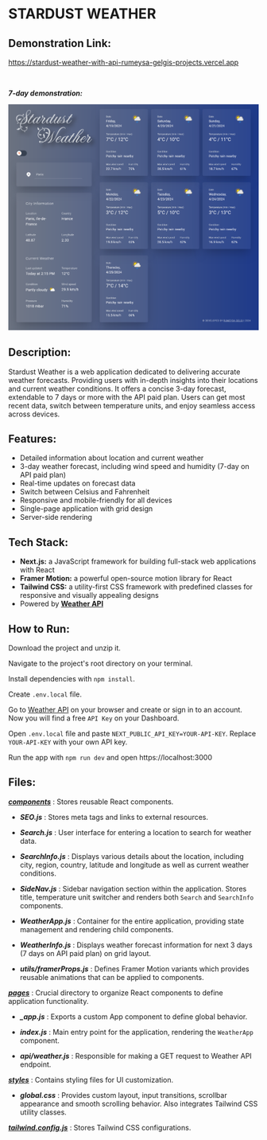# STARDUST WEATHER

## Demonstration Link:
https://stardust-weather-with-api-rumeysa-gelgis-projects.vercel.app

<br>

***7-day demonstration:***

<img src="https://github.com/rumeysagelgi/stardust_weather_with_api/blob/main/screenshots/Firefox_Screenshot_2024-04-19T11-20-00.632Z.png" alt="7-day-screenshot" width="600"/>

## Description:
Stardust Weather is a web application dedicated to delivering accurate weather forecasts. Providing users with in-depth insights into their locations and current weather conditions. It offers a concise 3-day forecast, extendable to 7 days or more with the API paid plan. Users can get most recent data, switch between temperature units, and enjoy seamless access across devices.

## Features:
- Detailed information about location and current weather
- 3-day weather forecast, including wind speed and humidity (7-day on API paid plan)
- Real-time updates on forecast data
- Switch between Celsius and Fahrenheit
- Responsive and mobile-friendly for all devices
- Single-page application with grid design
- Server-side rendering

## Tech Stack:
- **Next.js:** a JavaScript framework for building full-stack web applications with React
- **Framer Motion:** a powerful open-source motion library for React
- **Tailwind CSS:** a utility-first CSS framework with predefined classes for responsive and visually appealing designs
- Powered by **<a href="https://www.weatherapi.com/" target="_blank">Weather API</a>**

## How to Run:
Download the project and unzip it. 

Navigate to the project's root directory on your terminal.

Install dependencies with `npm install`.

Create `.env.local` file.

Go to <a href="https://www.weatherapi.com/" target="_blank">Weather API</a> on your browser and create or sign in to an account. Now you will find a free `API Key` on your Dashboard.

Open `.env.local` file and paste `NEXT_PUBLIC_API_KEY=YOUR-API-KEY`. Replace `YOUR-API-KEY` with your own API key.

Run the app with `npm run dev` and open https://localhost:3000

## Files:
<ins>***components***</ins> : Stores reusable React components.
  
- ***SEO.js*** : Stores meta tags and links to external resources.

- ***Search.js*** : User interface for entering a location to search for weather data.

- ***SearchInfo.js*** : Displays various details about the location, including city, region, country, latitude and longitude as well as current weather conditions.

- ***SideNav.js*** : Sidebar navigation section within the application. Stores title, temperature unit switcher and renders both `Search` and `SearchInfo` components.

- ***WeatherApp.js*** : Container for the entire application, providing state management and rendering child components.

- ***WeatherInfo.js*** : Displays weather forecast information for next 3 days (7 days on API paid plan) on grid layout.

- ***utils/framerProps.js*** : Defines Framer Motion variants which provides reusable animations that can be applied to components.

<ins>***pages***</ins> : Crucial directory to organize React components to define application functionality.

- ***_app.js*** : Exports a custom App component to define global behavior.

- ***index.js*** : Main entry point for the application, rendering the `WeatherApp` component.

- ***api/weather.js*** : Responsible for making a GET request to Weather API endpoint.

<ins>***styles***</ins> : Contains styling files for UI customization.

- ***global.css*** : Provides custom layout, input transitions, scrollbar appearance and smooth scrolling behavior. Also integrates Tailwind CSS utility classes.

<ins>***tailwind.config.js***</ins> : Stores Tailwind CSS configurations.
